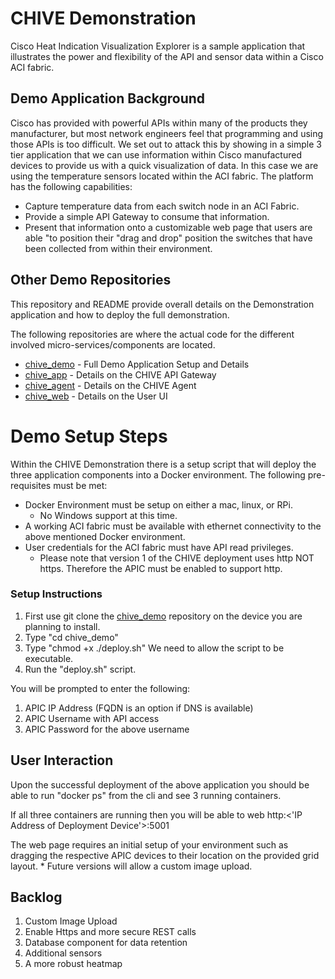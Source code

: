 # CHIVE Demonstration

Cisco Heat Indication Visualization Explorer is a sample application that illustrates the power and flexibility of the API and sensor data within a Cisco ACI fabric.  

## Demo Application Background

Cisco has provided with powerful APIs within many of the products they manufacturer, but most network engineers feel that programming and using those APIs is too difficult.  We set out to attack this by showing in a simple 3 tier application that we can use information within Cisco manufactured devices to provide us with a quick visualization of data.  In this case we are using the temperature sensors located within the ACI fabric.  The platform has the following capabilities:


* Capture temperature data from each switch node in an ACI Fabric.
* Provide a simple API Gateway to consume that information.
* Present that information onto a customizable web page that users are able "to position their "drag and drop" position the switches that have been collected from within their environment.

## Other Demo Repositories

This repository and README provide overall details on the Demonstration application and how to deploy the full demonstration.  

The following repositories are where the actual code for the different involved micro-services/components are located.  

* [chive_demo](https://github.com/imapex/chive_demo) - Full Demo Application Setup and Details
* [chive_app](https://github.com/imapex/chive_app) - Details on the CHIVE API Gateway 
* [chive_agent](https://github.com/imapex/chive_agent) - Details on the CHIVE Agent 
* [chive_web](https://github.com/imapex/chive_web) - Details on the User UI

# Demo Setup Steps

Within the CHIVE Demonstration there is a setup script that will deploy the three application components into a Docker environment.  The following pre-requisites must be met:

* Docker Environment must be setup on either a mac, linux, or RPi. 
	* No Windows support at this time.
* A working ACI fabric must be available with ethernet connectivity to the above mentioned Docker environment.
* User credentials for the ACI fabric must have API read privileges. 
	* Please note that version 1 of the CHIVE deployment uses http NOT https.  Therefore the APIC must be enabled to support http.

### Setup Instructions 

1. First use git clone the [chive_demo](https://github.com/imapex/chive_demo) repository on the device you are planning to install.
2. Type "cd chive_demo"
3. Type "chmod +x ./deploy.sh"
    We need to allow the script to be executable.
4. Run the "deploy.sh" script.

You will be prompted to enter the following:
1. APIC IP Address (FQDN is an option if DNS is available)
2. APIC Username with API access
3. APIC Password for the above username

## User Interaction 

Upon the successful deployment of the above application you should be able to run "docker ps" from the cli and see 3 running containers.

If all three containers are running then you will be able to web
http:<'IP Address of Deployment Device'>:5001  

The web page requires an initial setup of your environment such as dragging the respective APIC devices to their location on the provided grid layout.
	* Future versions will allow a custom image upload.


## Backlog

1. Custom Image Upload
2. Enable Https and more secure REST calls
3. Database component for data retention
4. Additional sensors
5. A more robust heatmap


